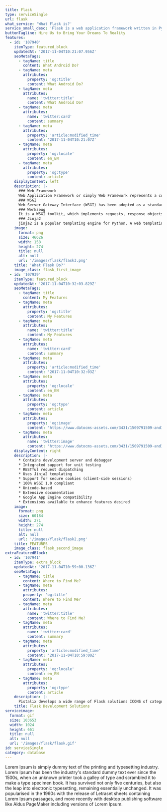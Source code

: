 ```yaml
---
title: Flask
type: serviceSingle
url: flask
what_service: 'What Flask is?'
service_small_desc: 'Flask is a web application framework written in Python. Armin Ronacher, who leads an international group of Python enthusiasts named Pocco, develops it. Flask is based on Werkzeug WSGI toolkit and Jinja2 template engine. Both are Pocco projects.'
buttonTagline: Hire Us to Bring Your Dreams To Reality
features:
  - id: '107940'
    itemType: featured_block
    updatedAt: '2017-11-04T10:21:07.956Z'
    seoMetaTags:
      - tagName: title
        content: What Android Do?
      - tagName: meta
        attributes:
          property: 'og:title'
          content: What Android Do?
      - tagName: meta
        attributes:
          name: 'twitter:title'
          content: What Android Do?
      - tagName: meta
        attributes:
          name: 'twitter:card'
          content: summary
      - tagName: meta
        attributes:
          property: 'article:modified_time'
          content: '2017-11-04T10:21:07Z'
      - tagName: meta
        attributes:
          property: 'og:locale'
          content: en_EN
      - tagName: meta
        attributes:
          property: 'og:type'
          content: article
    displayContent: left
    description: |-
      ### Web Framework
      Web Application Framework or simply Web Framework represents a collection of libraries and modules that enables a web application developer to write applications without having to bother about low-level details such as protocols, thread management etc.
      ### WSGI
      Web Server Gateway Interface (WSGI) has been adopted as a standard for Python web application development. WSGI is a specification for a universal interface between the web server and the web applications.
      ### Werkzeug
      It is a WSGI toolkit, which implements requests, response objects, and other utility functions. This enables building a web framework on top of it. The Flask framework uses Werkzeug as one of its bases.
      ### Jinja2
      jinja2 is a popular templating engine for Python. A web templating system combines a template with a certain data source to render dynamic web pages.
    image:
      format: png
      size: 46626
      width: 158
      height: 274
      title: null
      alt: null
      url: '/images/flask/flask3.png'
    title: 'What Flask Do?'
    image_class: flask_first_image
  - id: '107939'
    itemType: featured_block
    updatedAt: '2017-11-04T10:32:03.829Z'
    seoMetaTags:
      - tagName: title
        content: My Features
      - tagName: meta
        attributes:
          property: 'og:title'
          content: My Features
      - tagName: meta
        attributes:
          name: 'twitter:title'
          content: My Features
      - tagName: meta
        attributes:
          name: 'twitter:card'
          content: summary
      - tagName: meta
        attributes:
          property: 'article:modified_time'
          content: '2017-11-04T10:32:03Z'
      - tagName: meta
        attributes:
          property: 'og:locale'
          content: en_EN
      - tagName: meta
        attributes:
          property: 'og:type'
          content: article
      - tagName: meta
        attributes:
          property: 'og:image'
          content: 'https://www.datocms-assets.com/3431/1509791509-and1-1.png?'
      - tagName: meta
        attributes:
          name: 'twitter:image'
          content: 'https://www.datocms-assets.com/3431/1509791509-and1-1.png?'
    displayContent: right
    description: |-
      * Contains development server and debugger
      * Integrated support for unit testing
      * RESTful request dispatching
      * Uses Jinja2 templating
      * Support for secure cookies (client-side sessions)
      * 100% WSGI 1.0 compliant
      * Unicode-based
      * Extensive documentation
      * Google App Engine compatibility
      * Extensions available to enhance features desired
    image:
      format: png
      size: 60184
      width: 271
      height: 274
      title: null
      alt: null
      url: '/images/flask/flask2.png'
    title: FEATURES
    image_class: flask_second_image
extraFeaturedBlock:
  - id: '107941'
    itemType: extra_block
    updatedAt: '2017-11-04T10:59:00.136Z'
    seoMetaTags:
      - tagName: title
        content: Where to Find Me?
      - tagName: meta
        attributes:
        property: 'og:title'
        content: Where to Find Me?
      - tagName: meta
        attributes:
          name: 'twitter:title'
          content: Where to Find Me?
      - tagName: meta
        attributes:
          name: 'twitter:card'
          content: summary
      - tagName: meta
        attributes:
          property: 'article:modified_time'
          content: '2017-11-04T10:59:00Z'
      - tagName: meta
        attributes:
          property: 'og:locale'
          content: en_EN
      - tagName: meta
        attributes:
          property: 'og:type'
          content: article
    description: |-
      Pistalix develops a wide range of Flask solutions ICONS of categories (like games, social network, health, travel, etc.) Our Services like **100% Confidential**, **24/7 Support**, **As per your dreams**, **Affordable Services**, **Services for Multiple Devices** and **Persistent Client Interaction**
    title: Flask Development Solutions
serviceimage:
  format: gif
  size: 103653
  width: 1024
  height: 661
  title: null
  alt: null
  url: '/images/flask/flask.gif'
id: serviceSingle
category: database
---
```


Lorem Ipsum is simply dummy text of the printing and typesetting industry. Lorem Ipsum has been the industry's standard dummy text ever since the 1500s, when an unknown printer took a galley of type and scrambled it to make a type specimen book. It has survived not only five centuries, but also the leap into electronic typesetting, remaining essentially unchanged. It was popularised in the 1960s with the release of Letraset sheets containing Lorem Ipsum passages, and more recently with desktop publishing software like Aldus PageMaker including versions of Lorem Ipsum.
